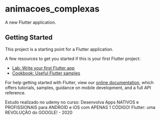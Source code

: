 # animacoes_complexas

A new Flutter application.

## Getting Started

This project is a starting point for a Flutter application.

A few resources to get you started if this is your first Flutter project:

- [Lab: Write your first Flutter app](https://flutter.dev/docs/get-started/codelab)
- [Cookbook: Useful Flutter samples](https://flutter.dev/docs/cookbook)

For help getting started with Flutter, view our 
[online documentation](https://flutter.dev/docs), which offers tutorials, 
samples, guidance on mobile development, and a full API reference.

Estudo realizado no udemy no curso: Desenvolva Apps NATIVOS e PROFISSIONAIS para ANDROID e iOS com APENAS 1 CÓDIGO! Flutter: uma REVOLUÇÃO do GOOGLE! - 2020
